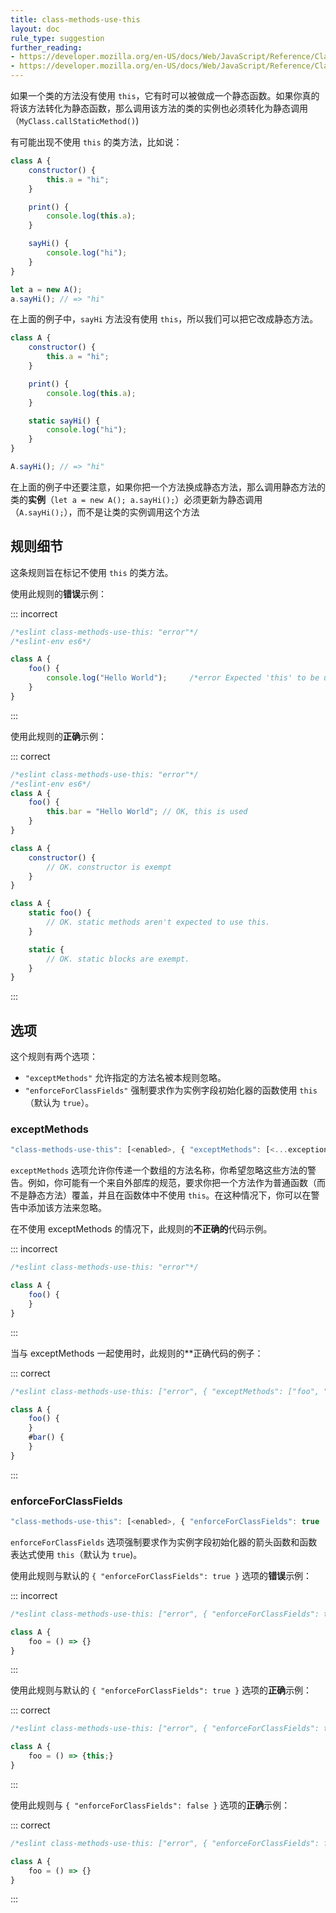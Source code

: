 ```yaml
---
title: class-methods-use-this
layout: doc
rule_type: suggestion
further_reading:
- https://developer.mozilla.org/en-US/docs/Web/JavaScript/Reference/Classes
- https://developer.mozilla.org/en-US/docs/Web/JavaScript/Reference/Classes/static
---
```


如果一个类的方法没有使用 `this`，它有时可以被做成一个静态函数。如果你真的将该方法转化为静态函数，那么调用该方法的类的实例也必须转化为静态调用（`MyClass.callStaticMethod()`)

有可能出现不使用 `this` 的类方法，比如说：

```js
class A {
    constructor() {
        this.a = "hi";
    }

    print() {
        console.log(this.a);
    }

    sayHi() {
        console.log("hi");
    }
}

let a = new A();
a.sayHi(); // => "hi"
```

在上面的例子中，`sayHi` 方法没有使用 `this`，所以我们可以把它改成静态方法。

```js
class A {
    constructor() {
        this.a = "hi";
    }

    print() {
        console.log(this.a);
    }

    static sayHi() {
        console.log("hi");
    }
}

A.sayHi(); // => "hi"
```

在上面的例子中还要注意，如果你把一个方法换成静态方法，那么调用静态方法的类的**实例**（`let a = new A(); a.sayHi();`）必须更新为静态调用（`A.sayHi();`），而不是让类的实例调用这个方法

## 规则细节

这条规则旨在标记不使用 `this` 的类方法。

使用此规则的**错误**示例：

::: incorrect

```js
/*eslint class-methods-use-this: "error"*/
/*eslint-env es6*/

class A {
    foo() {
        console.log("Hello World");     /*error Expected 'this' to be used by class method 'foo'.*/
    }
}
```

:::

使用此规则的**正确**示例：

::: correct

```js
/*eslint class-methods-use-this: "error"*/
/*eslint-env es6*/
class A {
    foo() {
        this.bar = "Hello World"; // OK, this is used
    }
}

class A {
    constructor() {
        // OK. constructor is exempt
    }
}

class A {
    static foo() {
        // OK. static methods aren't expected to use this.
    }

    static {
        // OK. static blocks are exempt.
    }
}
```

:::

## 选项

这个规则有两个选项：

* `"exceptMethods"` 允许指定的方法名被本规则忽略。
* `"enforceForClassFields"` 强制要求作为实例字段初始化器的函数使用 `this`（默认为 `true`）。

### exceptMethods

```js
"class-methods-use-this": [<enabled>, { "exceptMethods": [<...exceptions>] }]
```

`exceptMethods` 选项允许你传递一个数组的方法名称，你希望忽略这些方法的警告。例如，你可能有一个来自外部库的规范，要求你把一个方法作为普通函数（而不是静态方法）覆盖，并且在函数体中不使用 `this`。在这种情况下，你可以在警告中添加该方法来忽略。

在不使用 exceptMethods 的情况下，此规则的**不正确的**代码示例。

::: incorrect

```js
/*eslint class-methods-use-this: "error"*/

class A {
    foo() {
    }
}
```

:::

当与 exceptMethods 一起使用时，此规则的**正确代码的例子：

::: correct

```js
/*eslint class-methods-use-this: ["error", { "exceptMethods": ["foo", "#bar"] }] */

class A {
    foo() {
    }
    #bar() {
    }
}
```

:::

### enforceForClassFields

```js
"class-methods-use-this": [<enabled>, { "enforceForClassFields": true | false }]
```

`enforceForClassFields` 选项强制要求作为实例字段初始化器的箭头函数和函数表达式使用 `this`（默认为 `true`)。

使用此规则与默认的 `{ "enforceForClassFields": true }` 选项的**错误**示例：

::: incorrect

```js
/*eslint class-methods-use-this: ["error", { "enforceForClassFields": true }] */

class A {
    foo = () => {}
}
```

:::

使用此规则与默认的 `{ "enforceForClassFields": true }` 选项的**正确**示例：

::: correct

```js
/*eslint class-methods-use-this: ["error", { "enforceForClassFields": true }] */

class A {
    foo = () => {this;}
}
```

:::

使用此规则与 `{ "enforceForClassFields": false }` 选项的**正确**示例：

::: correct

```js
/*eslint class-methods-use-this: ["error", { "enforceForClassFields": false }] */

class A {
    foo = () => {}
}
```

:::
